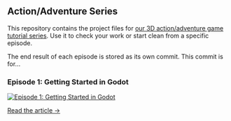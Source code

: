 ## Action/Adventure Series

This repository contains the project files for [our 3D action/adventure game tutorial series](https://www.youtube.com/watch?v=VMb3qMpDojQ&list=PLqc8_xgj1YwOzMo5slXfR3wXxYRxgnwun). Use it to check your work or start clean from a specific episode.

The end result of each episode is stored as its own commit. This commit is for...

### Episode 1: Getting Started in Godot

[![Episode 1: Getting Started in Godot](https://img.youtube.com/vi/VMb3qMpDojQ/0.jpg)](https://www.youtube.com/watch?v=VMb3qMpDojQ)

[Read the article &rarr;](https://www.playableworkshop.com/videos/action-adventure-series-ep-1)
